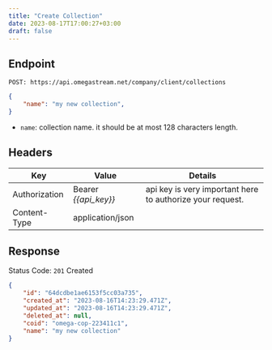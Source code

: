 ```yaml
---
title: "Create Collection"
date: 2023-08-17T17:00:27+03:00
draft: false
---
```


## Endpoint

```url
POST: https://api.omegastream.net/company/client/collections
```

```json
{
    "name": "my new collection",
}
```

- `name`: collection name. it should be at most 128 characters length.


## Headers

| Key           | Value              | Details                                                 |
|---------------|--------------------|---------------------------------------------------------|
| Authorization | Bearer *{{api_key}}* | api key is very important here to authorize your request. |
| Content-Type  | application/json   |   |


## Response

Status Code: `201` Created

```json
{
    "id": "64dcdbe1ae6153f5cc03a735",
    "created_at": "2023-08-16T14:23:29.471Z",
    "updated_at": "2023-08-16T14:23:29.471Z",
    "deleted_at": null,
    "coid": "omega-cop-223411c1",
    "name": "my new collection"
}
```